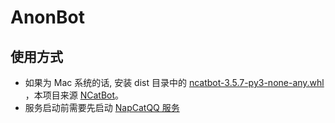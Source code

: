 # AnonBot

## 使用方式

- 如果为 Mac 系统的话, 安装 dist 目录中的 [ncatbot-3.5.7-py3-none-any.whl](dist/ncatbot-3.5.7-py3-none-any.whl)
  ，本项目来源 [NCatBot](https://docs.ncatbot.xyz/guide/kfcvme50/)。
- 服务启动前需要先启动 [NapCatQQ 服务](https://napneko.github.io/guide/napcat)